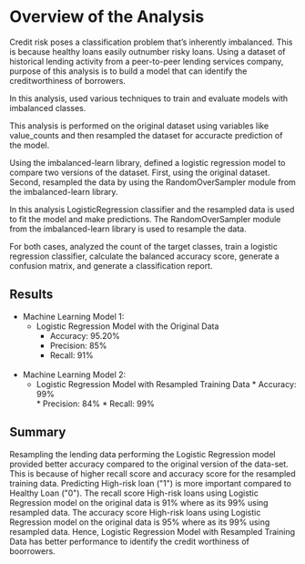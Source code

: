 # Overview of the Analysis

Credit risk poses a classification problem that’s inherently imbalanced. This is because healthy loans easily outnumber risky loans. Using a dataset of historical lending activity from a peer-to-peer lending services company, purpose of this analysis is to build a model that can identify the creditworthiness of borrowers.

In this analysis, used various techniques to train and evaluate models with imbalanced classes.

This analysis is performed on the original dataset using variables like value_counts and then resampled the dataset for accuracte prediction of the model.

Using the imbalanced-learn library, defined a logistic regression model to compare two versions of the dataset. First, using the original dataset. Second, resampled the data by using the RandomOverSampler module from the imbalanced-learn library.

In this analysis LogisticRegression classifier and the resampled data is used to fit the model and make predictions. The RandomOverSampler module from the imbalanced-learn library is used to resample the data.

For both cases, analyzed the count of the target classes, train a logistic regression classifier, calculate the balanced accuracy score, generate a confusion matrix, and generate a classification report.


## Results

* Machine Learning Model 1:
  *  Logistic Regression Model with the Original Data
        * Accuracy: 95.20%  
        * Precision: 85% 
        * Recall: 91%
<br></br>
* Machine Learning Model 2:
  * Logistic Regression Model with Resampled Training Data
        * Accuracy: 99%  
        * Precision: 84% 
        * Recall: 99%

## Summary

Resampling the lending data performing the Logistic Regression model provided better accuracy compared to the original version of the data-set. This is because of higher recall score and accuracy score for the resampled training data.
Predicting High-risk loan ("1") is more important compared to Healthy Loan ("0").
The recall score High-risk loans using Logistic Regression model on the original data is 91% where as its 99% using resampled data. The accuracy score High-risk loans using Logistic Regression model on the original data is 95% where as its 99% using resampled data. Hence, Logistic Regression Model with Resampled Training Data has better performance to identify the credit worthiness of boorrowers.
